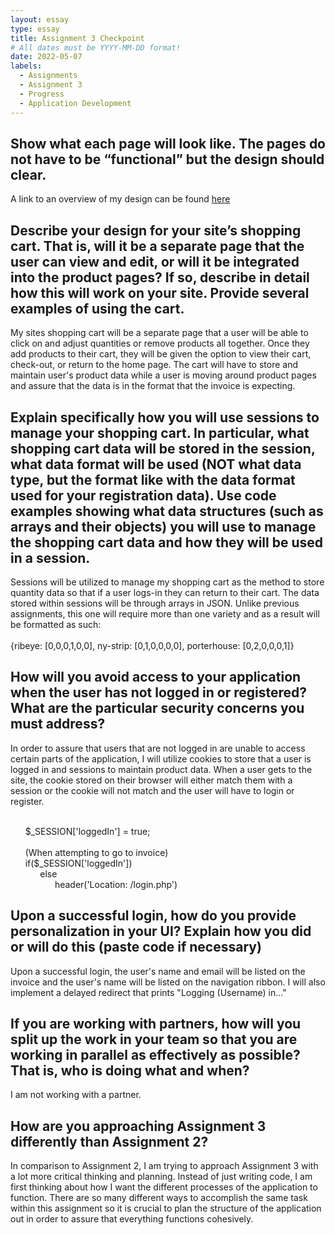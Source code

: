 ```yaml
---
layout: essay
type: essay
title: Assignment 3 Checkpoint
# All dates must be YYYY-MM-DD format!
date: 2022-05-07
labels:
  - Assignments
  - Assignment 3
  - Progress
  - Application Development
---
```


## Show what each page will look like. The pages do not have to be “functional” but the design should clear. 

A link to an overview of my design can be found [here](http://youtube.com)

## Describe your design for your site’s shopping cart. That is, will it be a separate page that the user can view and edit, or will it be integrated into the product pages? If so, describe in detail how this will work on your site. Provide several examples of using the cart.

My sites shopping cart will be a separate page that a user will be able to click on and adjust quantities or remove products all together. Once they add products to their cart, they will be given the option to view their cart, check-out, or return to the home page. The cart will have to store and maintain user's product data while a user is moving around product pages and assure that the data is in the format that the invoice is expecting. 

## Explain specifically how you will use sessions to manage your shopping cart. In particular, what shopping cart data will be stored in the session, what data format will be used (NOT what data type, but the format like with the data format used for your registration data). Use code examples showing what data structures (such as arrays and their objects) you will use to manage the shopping cart data and how they will be used in a session.

Sessions will be utilized to manage my shopping cart as the method to store quantity data so that if a user logs-in they can return to their cart. The data stored within sessions will be through arrays in JSON. Unlike previous assignments, this one will require more than one variety and as a result will be formatted as such:
<br>
<br>
{ribeye: [0,0,0,1,0,0], ny-strip: [0,1,0,0,0,0], porterhouse: [0,2,0,0,0,1]}

## How will you avoid access to your application when the user has not logged in or registered? What are the particular security concerns you must address?

In order to assure that users that are not logged in are unable to access certain parts of the application, I will utilize cookies to store that a user is logged in and sessions to maintain product data. When a user gets to the site, the cookie stored on their browser will either match them with a session or the cookie will not match and the user will have to login or register. 

<br>
&nbsp;&nbsp;&nbsp;&nbsp;&nbsp;&nbsp;$_SESSION['loggedIn'] = true;
<br>
<br>
&nbsp;&nbsp;&nbsp;&nbsp;&nbsp;&nbsp;(When attempting to go to invoice)
<br>
&nbsp;&nbsp;&nbsp;&nbsp;&nbsp;&nbsp;if($_SESSION['loggedIn'])
<br>
&nbsp;&nbsp;&nbsp;&nbsp;&nbsp;&nbsp;&nbsp;&nbsp;&nbsp;&nbsp;&nbsp;&nbsp;else
<br>
&nbsp;&nbsp;&nbsp;&nbsp;&nbsp;&nbsp;&nbsp;&nbsp;&nbsp;&nbsp;&nbsp;&nbsp;&nbsp;&nbsp;&nbsp;&nbsp;&nbsp;&nbsp;header('Location: /login.php')

## Upon a successful login, how do you provide personalization in your UI? Explain how you did or will do this (paste code if necessary)

Upon a successful login, the user's name and email will be listed on the invoice and the user's name will be listed on the navigation ribbon. I will also implement a delayed redirect that prints "Logging (Username) in..."

## If you are working with partners, how will you split up the work in your team so that you are working in parallel as effectively as possible? That is, who is doing what and when?

I am not working with a partner.

## How are you approaching Assignment 3 differently than Assignment 2?

In comparison to Assignment 2, I am trying to approach Assignment 3 with a lot more critical thinking and planning. Instead of just writing code, I am first thinking about how I want the different processes of the application to function. There are so many different ways to accomplish the same task within this assignment so it is crucial to plan the structure of the application out in order to assure that everything functions cohesively. 
